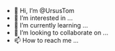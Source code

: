 - 👋 Hi, I’m @UrsusTom
- 👀 I’m interested in ...
- 🌱 I’m currently learning ...
- 💞️ I’m looking to collaborate on ...
- 📫 How to reach me ...

<!---
UrsusTom/UrsusTom is a ✨ special ✨ repository because its `README.md` (this file) appears on your GitHub profile.
You can click the Preview link to take a look at your changes.
--->
